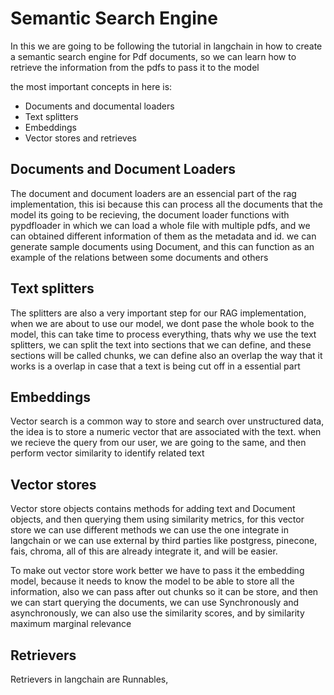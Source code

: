 # Semantic Search Engine 

In this we are going to be following the tutorial in langchain in how to create a semantic search engine for Pdf documents, so we can learn how to retrieve the information from the pdfs to pass it to the model 

the most important concepts in here is:
- Documents and documental loaders
- Text splitters
- Embeddings
- Vector stores and retrieves

## Documents and Document Loaders
The document and document loaders are an essencial part of the rag implementation, this isi because this can process all the documents that the model its going to be recieving, the document loader functions with pypdfloader in which we can load a whole file with multiple pdfs, and we can obtained different information of them as the metadata and id.
we can generate sample documents using Document, and this can function as an example of the relations between some documents and others


## Text splitters
The splitters are also a very important step for our RAG implementation, when we are about to use our model, we dont pase the whole book to the model, this can take time to process everything, thats why we use the text splitters, we can split the text into sections that we can define, and these sections will be called chunks, we can define also an overlap the way that it works is a overlap in case that a text is being cut off in a essential part

## Embeddings
Vector search is a common way to store and search over unstructured data, the idea is to store a numeric vector that are associated with the text. when we recieve the query from our user, we are going to the same, and then perform vector similarity to identify related text

## Vector stores

Vector store objects contains methods for adding text and Document objects, and then querying them using similarity metrics, for this vector store we can use different methods we can use the one integrate in langchain or we can use external by third parties like postgress, pinecone, fais, chroma, all of this are already integrate it, and will be easier.
>
To make out vector store work better we have to pass it the embedding model, because it needs to know the model to be able to store all the information, also we can pass after out chunks so it can be store, and then we can start querying the documents, we can use Synchronously and asynchronously, we can also use the similarity scores, and by similarity maximum marginal relevance

## Retrievers

Retrievers in langchain are Runnables, 